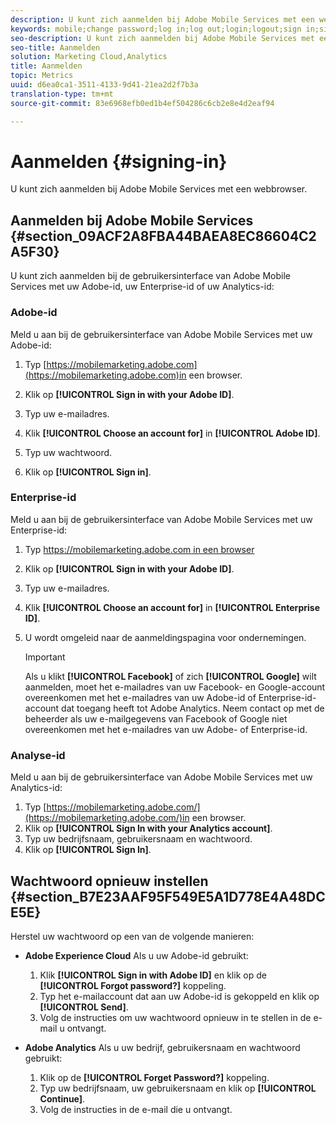 ```yaml
---
description: U kunt zich aanmelden bij Adobe Mobile Services met een webbrowser.
keywords: mobile;change password;log in;log out;login;logout;sign in;signin
seo-description: U kunt zich aanmelden bij Adobe Mobile Services met een webbrowser.
seo-title: Aanmelden
solution: Marketing Cloud,Analytics
title: Aanmelden
topic: Metrics
uuid: d6ea0ca1-3511-4133-9d41-21ea2d2f7b3a
translation-type: tm+mt
source-git-commit: 83e6968efb0ed1b4ef504286c6cb2e8e4d2eaf94

---
```



# Aanmelden {#signing-in}

U kunt zich aanmelden bij Adobe Mobile Services met een webbrowser.

## Aanmelden bij Adobe Mobile Services {#section_09ACF2A8FBA44BAEA8EC86604C2A5F30}

U kunt zich aanmelden bij de gebruikersinterface van Adobe Mobile Services met uw Adobe-id, uw Enterprise-id of uw Analytics-id:

### Adobe-id

Meld u aan bij de gebruikersinterface van Adobe Mobile Services met uw Adobe-id:

1. Typ [https://mobilemarketing.adobe.com](https://mobilemarketing.adobe.com)in een browser.
1. Klik op **[!UICONTROL Sign in with your Adobe ID]**.
1. Typ uw e-mailadres.
1. Klik **[!UICONTROL Choose an account for]** in **[!UICONTROL Adobe ID]**.

1. Typ uw wachtwoord.
1. Klik op **[!UICONTROL Sign in]**.


### Enterprise-id

Meld u aan bij de gebruikersinterface van Adobe Mobile Services met uw Enterprise-id:

1. Typ [https://mobilemarketing.adobe.com in een browser](https://mobilemarketing.adobe.com)
1. Klik op **[!UICONTROL Sign in with your Adobe ID]**.
1. Typ uw e-mailadres.
1. Klik **[!UICONTROL Choose an account for]** in **[!UICONTROL Enterprise ID]**.

1. U wordt omgeleid naar de aanmeldingspagina voor ondernemingen.

   >[!IMPORTANT]
   >
   >Als u klikt **[!UICONTROL Facebook]** of zich **[!UICONTROL Google]** wilt aanmelden, moet het e-mailadres van uw Facebook- en Google-account overeenkomen met het e-mailadres van uw Adobe-id of Enterprise-id-account dat toegang heeft tot Adobe Analytics. Neem contact op met de beheerder als uw e-mailgegevens van Facebook of Google niet overeenkomen met het e-mailadres van uw Adobe- of Enterprise-id.

### Analyse-id

Meld u aan bij de gebruikersinterface van Adobe Mobile Services met uw Analytics-id:

1. Typ [https://mobilemarketing.adobe.com/](https://mobilemarketing.adobe.com/)in een browser.
1. Klik op **[!UICONTROL Sign In with your Analytics account]**.
1. Typ uw bedrijfsnaam, gebruikersnaam en wachtwoord.
1. Klik op **[!UICONTROL Sign In]**.

## Wachtwoord opnieuw instellen {#section_B7E23AAF95F549E5A1D778E4A48DCE5E}

Herstel uw wachtwoord op een van de volgende manieren:

* **Adobe Experience Cloud** Als u uw Adobe-id gebruikt:

   1. Klik **[!UICONTROL Sign in with Adobe ID]** en klik op de **[!UICONTROL Forgot password?]** koppeling.
   1. Typ het e-mailaccount dat aan uw Adobe-id is gekoppeld en klik op **[!UICONTROL Send]**.
   1. Volg de instructies om uw wachtwoord opnieuw in te stellen in de e-mail u ontvangt.

* **Adobe Analytics** Als u uw bedrijf, gebruikersnaam en wachtwoord gebruikt:

   1. Klik op de **[!UICONTROL Forget Password?]** koppeling.
   1. Typ uw bedrijfsnaam, uw gebruikersnaam en klik op **[!UICONTROL Continue]**.
   1. Volg de instructies in de e-mail die u ontvangt.
